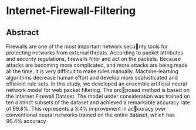 # Internet-Firewall-Filtering

## Abstract
Firewalls are one of the most important network security tools for protecting networks from external threats. According to packet attributes and security regulations, firewalls filter and act on the packets. Because attacks are becoming more complicated, and more attacks are being made all the time, it is very difficult to make rules manually. Machine-learning algorithms decrease human effort and develop more sophisticated and efficient rule sets. In this study, we developed an ensemble artificial neural network model for web packet filtering. The proposed method is based on the Internet Firewall Dataset. The model under consideration was trained on ten distinct subsets of the dataset and achieved a remarkable accuracy rate of 99.8%. This represents a 3.4% improvement in accuracy over conventional neural networks trained on the entire dataset, which has 96.4% accuracy
